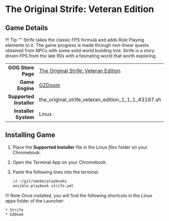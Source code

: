 # The Original Strife: Veteran Edition

## Game Details

!!! Tip ""
    Strife takes the classic FPS formula and adds Role Playing elements to it.  The game progress is made through non-linear quests obtained from NPCs with some solid world building lore.  Strife is a story driven FPS from the late 90s with a fasinating world that worth exploring. 

|  |  |
|--:|:--|
| **GOG Store Page** | [The Original Strife: Veteran Edition](https://www.gog.com/en/game/strife_veteran_edition) |
| **Game Engine** | [GZDoom](https://zdoom.org/index) |
| **Supported Installer** | the_original_strife_veteran_edition_1_1_1_43197.sh |
| **Installer System** | Linux |

## Installing Game
1. Place the **Supported Installer** file in the *Linux files* folder on your Chromebook.
1. Open the Terminal App on your Chromebook.
1. Paste the following lines into the terminal.

   ~~~bash
   cd ~/git/smoke/playbooks
   ansible-playbook strife.yml
   ~~~
!!! Note
    Once installed, you will find the following shortcuts in the *Linux apps* folder of the Launcher:
    
    * Strife
    * GZDoom